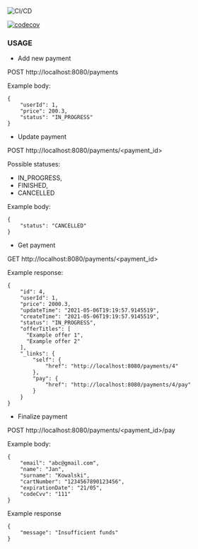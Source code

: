 ![CI/CD](https://github.com/ProgramowanieZespoloweIS2021/payment-service/actions/workflows/ci.yml/badge.svg)

[![codecov](https://codecov.io/gh/ProgramowanieZespoloweIS2021/payment-service/branch/develop/graph/badge.svg?token=AQT3LMTG5F)](https://codecov.io/gh/ProgramowanieZespoloweIS2021/payment-service)


### USAGE
* Add new payment 
  
POST http://localhost:8080/payments

Example body: 
```
{
    "userId": 1,
    "price": 200.3,
    "status": "IN_PROGRESS"
}
```

* Update payment
  
POST http://localhost:8080/payments/<payment_id>

Possible statuses:
- IN_PROGRESS,
- FINISHED,
- CANCELLED

Example body: 
```
{
    "status": "CANCELLED"
}
```


* Get payment
  
GET http://localhost:8080/payments/<payment_id>

Example response: 
```
{
    "id": 4,
    "userId": 1,
    "price": 2000.3,
    "updateTime": "2021-05-06T19:19:57.9145519",
    "createTime": "2021-05-06T19:19:57.9145519",
    "status": "IN_PROGRESS",
    "offerTitles": [
      "Example offer 1",
      "Example offer 2"
    ],
    "_links": {
        "self": {
            "href": "http://localhost:8080/payments/4"
        },
        "pay": {
            "href": "http://localhost:8080/payments/4/pay"
        }
    }
}
```


* Finalize payment 
  
POST http://localhost:8080/payments/<payment_id>/pay

Example body: 
```
{
    "email": "abc@gmail.com",
    "name": "Jan",
    "surname": "Kowalski",
    "cartNumber": "1234567890123456",
    "expirationDate": "21/05",
    "codeCvv": "111"
}
```

Example response
```
{
    "message": "Insufficient funds"
}
```
